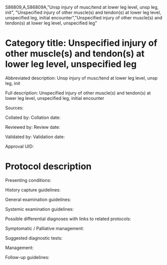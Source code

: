 S86809,A,S86809A,"Unsp injury of musc/tend at lower leg level, unsp leg, init", "Unspecified injury of other muscle(s) and tendon(s) at lower leg level, unspecified leg, initial encounter","Unspecified injury of other muscle(s) and tendon(s) at lower leg level, unspecified leg"
# Category title: Unspecified injury of other muscle(s) and tendon(s) at lower leg level, unspecified leg

Abbreviated description: Unsp injury of musc/tend at lower leg level, unsp leg, init

Full description: Unspecified injury of other muscle(s) and tendon(s) at lower leg level, unspecified leg, initial encounter

Sources:

Collated by:
Collation date:

Reviewed by:
Review date:

Validated by:
Validation date:

Approval UID:

# Protocol description

Presenting conditions:

History capture guidelines:

General examination guidelines:

Systemic examination guidelines:

Possible differential diagnoses with links to related protocols:

Symptomatic / Palliative management:

Suggested diagnostic tests:

Management:

Follow-up guidelines:
